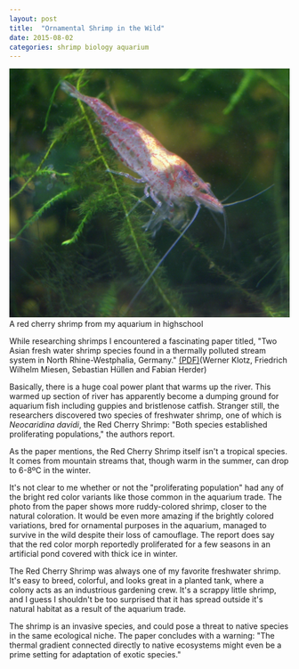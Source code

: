 ```yaml
---
layout: post
title:  "Ornamental Shrimp in the Wild"
date: 2015-08-02
categories: shrimp biology aquarium
---
```

![Red cherry shrimp from my aquarium in highschool](/images/redcherryshrimp.jpg) A red cherry shrimp from my aquarium in highschool

While researching shrimps I encountered a fascinating paper titled, "Two Asian fresh water shrimp species found in a thermally polluted stream system in North Rhine-Westphalia, Germany." [(PDF)](Werner Klotz, Friedrich Wilhelm Miesen, Sebastian Hüllen and Fabian Herder)

Basically, there is a huge coal power plant that warms up the river. This warmed up section of river has apparently become a dumping ground for aquarium fish including guppies and bristlenose catfish. Stranger still, the researchers discovered two species of freshwater shrimp, one of which is _Neocaridina davidi_, the Red Cherry Shrimp: "Both species established proliferating populations," the authors report. 

As the paper mentions, the Red Cherry Shrimp itself isn't a tropical species. It comes from mountain streams that, though warm in the summer, can drop to 6-8ºC in the winter. 

It's not clear to me whether or not the "proliferating population" had any of the bright red color variants like those common in the aquarium trade. The photo from the paper shows more ruddy-colored shrimp, closer to the natural coloration. It would be even more amazing if the brightly colored variations, bred for ornamental purposes in the aquarium, managed to survive in the wild despite their loss of camouflage. The report does say that the red color morph reportedly proliferated for a few seasons in an artificial pond covered with thick ice in winter.

The Red Cherry Shrimp was always one of my favorite freshwater shrimp. It's easy to breed, colorful, and looks great in a planted tank, where a colony acts as an industrious gardening crew. It's a scrappy little shrimp, and I guess I shouldn't be too surprised that it has spread outside it's natural habitat as a result of the aquarium trade. 

The shrimp is an invasive species, and could pose a threat to native species in the same ecological niche. The paper concludes with a warning: "The thermal gradient connected directly to native ecosystems might even be a prime setting for adaptation of exotic species."

[(PDF)]: http://www.aquaticinvasions.net/2013/AI_2013_3_Klotz_etal.pdf
